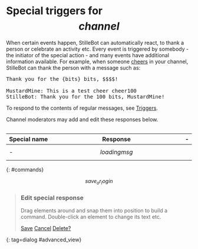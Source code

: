 # Special triggers for $$channel$$

When certain events happen, StilleBot can automatically react, to thank a
person or celebrate an activity etc. Every event is triggered by somebody -
the initiator of the special action - and many events have additional information
available. For example, when someone [cheers](https://help.twitch.tv/s/article/guide-to-cheering-with-bits)
in your channel, StilleBot can thank the person with a message such as:

<pre>Thank you for the {bits} bits, $$$$!

MustardMine: This is a test cheer cheer100
StilleBot: Thank you for the 100 bits, MustardMine!
</pre>

To respond to the contents of regular messages, see [Triggers](triggers).

Channel moderators may add and edit these responses below.

<div id=tabset></div>

Special&nbsp;name | Response | -
------------------|----------|----
-                 | $$loadingmsg$$
{: #commands}

<p></p>

$$save_or_login$$

> ### Edit special response <code id=cmdname></code>
> <ul id=parameters></ul>
> <div id=command_details></div>
> <div id=command_frame><p>Drag elements around and snap them into position to build a command. Double-click an element to change its text etc.</p>
> <canvas id=command_gui width=800 height=600></canvas></div>
>
> [Save](:#save_advanced) [Cancel](:.dialog_close) [Delete?](:#delete_advanced)
>
{: tag=dialog #advanced_view}

<style>
table {width: 100%;}
th, td {width: 100%;}
th:first-of-type, th:last-of-type, td:first-of-type, td:last-of-type {width: max-content;}
td:nth-of-type(2n+1):not([colspan]) {white-space: nowrap;}
.gap {height: 1em; background: inherit;}
td ul {margin: 0;}

#tabset {display: flex;}
.tabradio {display: none;}
.tablabel {
	display: inline-block;
	cursor: pointer;
	padding: 0.4em;
	margin: 0 1px;
	font-weight: bold;
	border: 1px solid black;
	border-radius: 0.5em 0.5em 0 0;
	height: 2em; width: 8em;
	text-align: center;
}
tr[data-tabid] {display: none; background: #e1e1e1;}
.tabradio:checked + label {background: #efd;}
</style>
